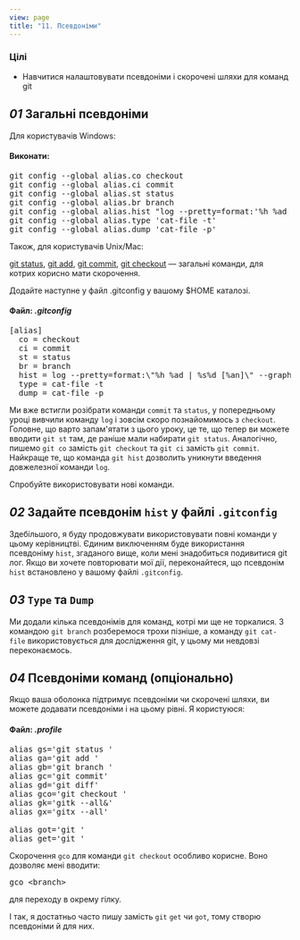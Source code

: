 ```yaml
---
view: page
title: "11. Псевдоніми"
---
```


<h3>Цілі</h3>

<ul><li>Навчитися налаштовувати псевдоніми і скорочені шляхи для команд git</li></ul>

<h2><em>01</em> Загальні псевдоніми</h2>

<p>Для користувачів Windows:</p>
<h4 class="h4-pre">Виконати:</h4>
<pre class="instructions">git config --global alias.co checkout
git config --global alias.ci commit
git config --global alias.st status
git config --global alias.br branch
git config --global alias.hist "log --pretty=format:'%h %ad | %s%d [%an]' --graph --date=short"
git config --global alias.type 'cat-file -t'
git config --global alias.dump 'cat-file -p'</pre>

<p>Також, для користувачів Unix/Mac:</p>
<p><ins>git status</ins>, <ins>git add</ins>, <ins>git commit</ins>, <ins>git checkout</ins> — загальні команди, для котрих корисно мати скорочення.</p>

<p>Додайте наступне у файл .gitconfig у вашому $<span class="caps">HOME</span> каталозі.</p>

<h4 class="h4-pre">Файл: <em>.gitconfig</em></h4>

<pre class="file">[alias]
  co = checkout
  ci = commit
  st = status
  br = branch
  hist = log --pretty=format:\"%h %ad | %s%d [%an]\" --graph --date=short
  type = cat-file -t
  dump = cat-file -p</pre>

<p>Ми вже встигли розібрати команди <code>commit</code> та <code>status</code>, у попередньому уроці вивчили команду <code>log</code> і зовсім скоро познайомимось з <code>checkout</code>. Головне, що варто запам'ятати з цього уроку, це те, що тепер ви можете вводити <code>git st</code> там, де раніше мали набирати <code>git status</code>. Аналогічно, пишемо <code>git co</code> замість <code>git checkout</code> та <code>git ci</code> замість <code>git commit</code>. Найкраще те, що команда <code>git hist</code> дозволить уникнути введення довжелезної команди <code>log</code>.</p>

<p>Спробуйте використовувати нові команди.</p>

<h2><em>02</em> Задайте псевдонім <code>hist</code> у файлі <code>.gitconfig</code> </h2>

<p>Здебільшого, я буду продовжувати використовувати повні команди у цьому керівництві. Єдиним виключенням буде використання псевдоніму <code>hist</code>, згаданого вище, коли мені знадобиться подивитися git лог. Якщо ви хочете повторювати мої дії, переконайтеся, що псевдонім <code>hist</code> встановлено у вашому файлі <code>.gitconfig</code>.</p>

<h2><em>03</em> <code>Type</code> та <code>Dump</code></h2>

<p>Ми додали кілька псевдонімів для команд, котрі ми ще не торкалися. З командою <code>git branch</code> розберемося трохи пізніше, а команду <code>git cat-file</code> використовується для дослідження git, у цьому ми невдовзі переконаємось.</p>

<h2><em>04</em> Псевдоніми команд (опціонально)</h2>

<p>Якщо ваша оболонка підтримує псевдоніми чи скорочені шляхи, ви можете додавати псевдоніми і на цьому рівні. Я користуюся:</p>

<h4 class="h4-pre">Файл: <em style="text-transform: none">.profile</em></h4>

<pre class="file">alias gs='git status '
alias ga='git add '
alias gb='git branch '
alias gc='git commit'
alias gd='git diff'
alias gco='git checkout '
alias gk='gitk --all&amp;'
alias gx='gitx --all'

alias got='git '
alias get='git '</pre>

<p>Скорочення <code>gco</code> для команди <code>git checkout</code> особливо корисне. Воно дозволяє мені вводити:</p>

<pre class="instructions">gco &lt;branch&gt;</pre>

<p>для переходу в окрему гілку.</p>

<p>І так, я достатньо часто пишу замість <code>git</code> <code>get</code> чи <code>got</code>, тому створю псевдоніми й для них.</p>
